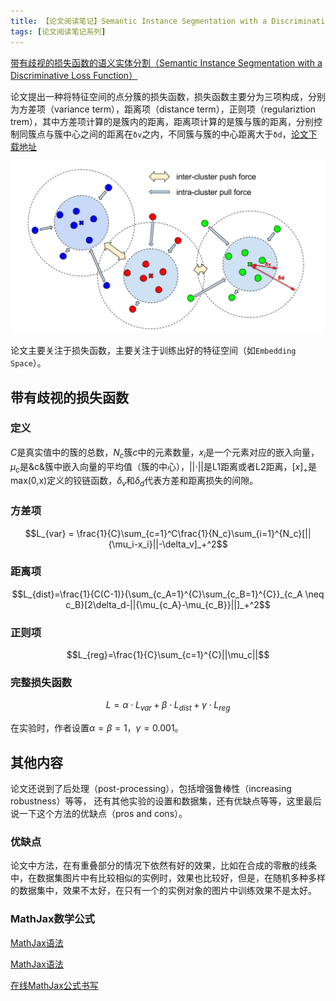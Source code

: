 ```yaml
---
title: 【论文阅读笔记】Semantic Instance Segmentation with a Discriminative Loss Function
tags: [论文阅读笔记系列]
---
```


[带有歧视的损失函数的语义实体分割（Semantic Instance Segmentation with a Discriminative Loss Function）](论文地址)

论文提出一种将特征空间的点分簇的损失函数，损失函数主要分为三项构成，分别为方差项（variance term），距离项（distance term），正则项（regulariztion trem），其中方差项计算的是簇内的距离，距离项计算的是簇与簇的距离，分别控制同簇点与簇中心之间的距离在`δv`之内，不同簇与簇的中心距离大于`δd`，[论文下载地址](https://arxiv.org/pdf/1703.10277.pdf)

<!--more-->

![图片：损失函数原理图](/assets/images/20190916/figure2.png)

论文主要关注于损失函数，主要关注于训练出好的特征空间（如`Embedding Space`）。

## 带有歧视的损失函数 ##

### 定义 ###

$C$是真实值中的簇的总数，$N_c$簇$c$中的元素数量，$x_i$是一个元素对应的嵌入向量，$\mu_c$是&c&簇中嵌入向量的平均值（簇的中心），$\vert\vert\cdot\vert\vert$是L1距离或者L2距离，$[x]_+$是max(0,x)定义的铰链函数，$\delta_v$和$\delta_d$代表方差和距离损失的间隙。

### 方差项 ###

$$L_{var} = \frac{1}{C}\sum_{c=1}^C\frac{1}{N_c}\sum_{i=1}^{N_c}[||{\mu_i-x_i}||-\delta_v]_+^2$$

### 距离项 ###

$$L_{dist}=\frac{1}{C(C-1)}{\sum_{c_A=1}^{C}\sum_{c_B=1}^{C}}_{c_A \neq c_B}[2\delta_d-||{\mu_{c_A}-\mu_{c_B}}||]_+^2$$

### 正则项 ###

$$L_{reg}=\frac{1}{C}\sum_{c=1}^{C}||\mu_c||$$

### 完整损失函数 ###
$$L=\alpha\cdot{L_{var}}+\beta\cdot{L_{dist}}+\gamma\cdot{L_{reg}}$$

在实验时，作者设置$\alpha=\beta=1$，$\gamma=0.001$。   

## 其他内容 ##

论文还说到了后处理（post-processing），包括增强鲁棒性（increasing robustness）等等， 还有其他实验的设置和数据集，还有优缺点等等，这里最后说一下这个方法的优缺点（pros and cons）。

### 优缺点 ###
论文中方法，在有重叠部分的情况下依然有好的效果，比如在合成的零散的线条中，在数据集图片中有比较相似的实例时，效果也比较好，但是，在随机多种多样的数据集中，效果不太好，在只有一个的实例对象的图片中训练效果不是太好。

### MathJax数学公式 ###
[MathJax语法](https://www.cnblogs.com/Bone-ACE/p/4558870.html)

[MathJax语法](https://blog.csdn.net/luyaxige/article/details/80193409)

[在线MathJax公式书写](http://cxcgzx.cn:88/test/mathtest.php)

